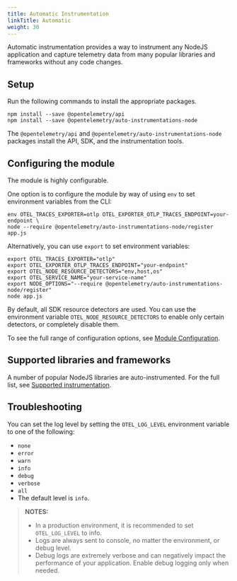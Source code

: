 ```yaml
---
title: Automatic Instrumentation
linkTitle: Automatic
weight: 30
---
```


Automatic instrumentation provides a way to instrument any NodeJS application
and capture telemetry data from many popular libraries and frameworks without
any code changes.

## Setup

Run the following commands to install the appropriate packages.

```shell
npm install --save @opentelemetry/api
npm install --save @opentelemetry/auto-instrumentations-node
```

The `@opentelemetry/api` and `@opentelemetry/auto-instrumentations-node`
packages install the API, SDK, and the instrumentation tools.

## Configuring the module

The module is highly configurable.

One option is to configure the module by way of using `env` to set environment
variables from the CLI:

```shell
env OTEL_TRACES_EXPORTER=otlp OTEL_EXPORTER_OTLP_TRACES_ENDPOINT=your-endpoint \
node --require @opentelemetry/auto-instrumentations-node/register app.js
```

Alternatively, you can use `export` to set environment variables:

```shell
export OTEL_TRACES_EXPORTER="otlp"
export OTEL_EXPORTER_OTLP_TRACES_ENDPOINT="your-endpoint"
export OTEL_NODE_RESOURCE_DETECTORS="env,host,os"
export OTEL_SERVICE_NAME="your-service-name"
export NODE_OPTIONS="--require @opentelemetry/auto-instrumentations-node/register"
node app.js
```

By default, all SDK resource detectors are used. You can use the environment
variable `OTEL_NODE_RESOURCE_DETECTORS` to enable only certain detectors, or
completely disable them.

To see the full range of configuration options, see
[Module Configuration](module-config).

## Supported libraries and frameworks

A number of popular NodeJS libraries are auto-instrumented. For the full list,
see
[Supported instrumentation](https://github.com/open-telemetry/opentelemetry-js-contrib/tree/main/metapackages/auto-instrumentations-node#supported-instrumentations).

## Troubleshooting

You can set the log level by setting the `OTEL_LOG_LEVEL` environment variable
to one of the following:

- `none`
- `error`
- `warn`
- `info`
- `debug`
- `verbose`
- `all`
- The default level is `info`.

> **NOTES:**
>
> - In a production environment, it is recommended to set `OTEL_LOG_LEVEL` to
>   info.
> - Logs are always sent to console, no matter the environment, or debug level.
> - Debug logs are extremely verbose and can negatively impact the performance
>   of your application. Enable debug logging only when needed.
